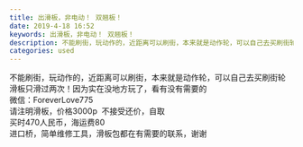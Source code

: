 ```yaml
---
title: 出滑板，非电动！ 双翘板！
date: 2019-4-18 16:52
keywords: 出滑板，非电动！ 双翘板！
description: 不能刷街，玩动作的，近距离可以刷街，本来就是动作轮，可以自己去买刷街轮滑板只滑过两次！因为实在没地方玩了，看有没有需要的微信：ForeverLove775请注明滑板，价格3000p  不接受还价，自取买时470人民币，海运费80  进口桥，
categories: used
---
```

<td class="t_f" id="postmessage_3541298">

不能刷街，玩动作的，近距离可以刷街，本来就是动作轮，可以自己去买刷街轮<br/>
滑板只滑过两次！因为实在没地方玩了，看有没有需要的<br/>
微信：ForeverLove775<br/>
请注明滑板，价格3000p  不接受还价，自取<br/>
买时470人民币，海运费80    <br/>
进口桥，简单维修工具，滑板包都在有需要的联系，谢谢   <br/>
<img alt="" border="0" class="zoom" data-cf-modified-72637f4489ca3e86a4076367-="" file="http://www.flw.ph/data/appbyme/upload/image/201904/18/9JNsvZ4Fj6Y8.jpg" id="aimg_LwWl4" lazyloadthumb="1" onclick="" onmouseover="" src="http://www.flw.ph/data/appbyme/upload/image/201904/18/9JNsvZ4Fj6Y8.jpg"/><br/>
<br/>
<img alt="" border="0" class="zoom" data-cf-modified-72637f4489ca3e86a4076367-="" file="http://www.flw.ph/data/appbyme/upload/image/201904/18/uKgijIsNFpy3.jpg" id="aimg_l1m8C" lazyloadthumb="1" onclick="" onmouseover="" src="http://www.flw.ph/data/appbyme/upload/image/201904/18/uKgijIsNFpy3.jpg"/><br/>
<br/>
<img alt="" border="0" class="zoom" data-cf-modified-72637f4489ca3e86a4076367-="" file="http://www.flw.ph/data/appbyme/upload/image/201904/18/T24ys6UKaONk.jpg" id="aimg_QiNf6" lazyloadthumb="1" onclick="" onmouseover="" src="http://www.flw.ph/data/appbyme/upload/image/201904/18/T24ys6UKaONk.jpg"/><br/>
<br/>
<img alt="" border="0" class="zoom" data-cf-modified-72637f4489ca3e86a4076367-="" file="http://www.flw.ph/data/appbyme/upload/image/201904/18/cTpMLsAGHD39.jpg" id="aimg_QIp63" lazyloadthumb="1" onclick="" onmouseover="" src="http://www.flw.ph/data/appbyme/upload/image/201904/18/cTpMLsAGHD39.jpg"/><br/>
<br/>
<img alt="" border="0" class="zoom" data-cf-modified-72637f4489ca3e86a4076367-="" file="http://www.flw.ph/data/appbyme/upload/image/201904/18/tg2yxoGxzE7H.jpg" id="aimg_H7333" lazyloadthumb="1" onclick="" onmouseover="" src="http://www.flw.ph/data/appbyme/upload/image/201904/18/tg2yxoGxzE7H.jpg"/><br/>
<br/>
<img alt="" border="0" class="zoom" data-cf-modified-72637f4489ca3e86a4076367-="" file="http://www.flw.ph/data/appbyme/upload/image/201904/18/FjypWgdbufsH.jpg" id="aimg_v1RP0" lazyloadthumb="1" onclick="" onmouseover="" src="http://www.flw.ph/data/appbyme/upload/image/201904/18/FjypWgdbufsH.jpg"/><br/>
<br/>
</td>
